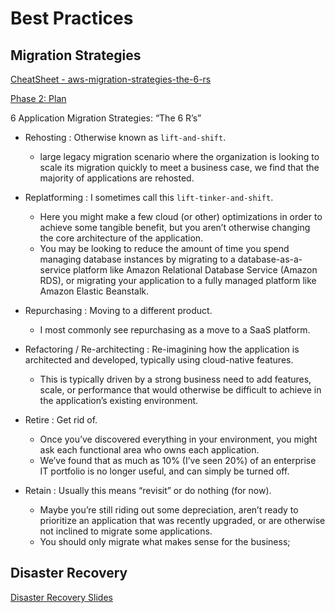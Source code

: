 # Best Practices

## Migration Strategies

[CheatSheet - aws-migration-strategies-the-6-rs](https://tutorialsdojo.com/aws-migration-strategies-the-6-rs)

[Phase 2: Plan](https://docs.aws.amazon.com/prescriptive-guidance/latest/strategy-database-migration/planning-phase.html)


6 Application Migration Strategies: “The 6 R’s”

- Rehosting : Otherwise known as `lift-and-shift`.
  - large legacy migration scenario where the organization is looking to scale its migration quickly to meet a business case, we find that the majority of applications are rehosted.
- Replatforming : I sometimes call this `lift-tinker-and-shift`.
  - Here you might make a few cloud (or other) optimizations in order to achieve some tangible benefit, but you aren’t otherwise changing the core architecture of the application.
  - You may be looking to reduce the amount of time you spend managing database instances by migrating to a database-as-a-service platform like Amazon Relational Database Service (Amazon RDS), or migrating your application to a fully managed platform like Amazon Elastic Beanstalk.

- Repurchasing : Moving to a different product.
  - I most commonly see repurchasing as a move to a SaaS platform. 
- Refactoring / Re-architecting : Re-imagining how the application is architected and developed, typically using cloud-native features.
  - This is typically driven by a strong business need to add features, scale, or performance that would otherwise be difficult to achieve in the application’s existing environment.
- Retire : Get rid of.
  - Once you’ve discovered everything in your environment, you might ask each functional area who owns each application. 
  - We’ve found that as much as 10% (I’ve seen 20%) of an enterprise IT portfolio is no longer useful, and can simply be turned off. 
- Retain : Usually this means “revisit” or do nothing (for now).
  - Maybe you’re still riding out some depreciation, aren’t ready to prioritize an application that was recently upgraded, or are otherwise not inclined to migrate some applications. 
  - You should only migrate what makes sense for the business;

## Disaster Recovery

[Disaster Recovery Slides](https://www.slideshare.net/AmazonWebServices/disaster-recovery-options-with-aws)